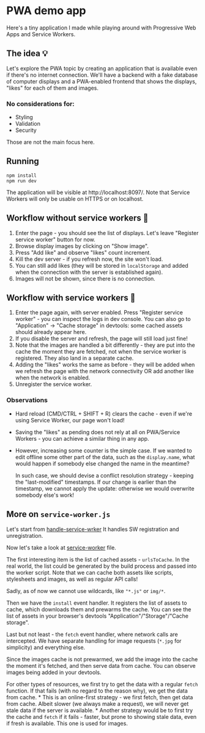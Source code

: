 # PWA demo app

Here's a tiny application I made while playing around with Progressive Web Apps and Service Workers.

## The idea 💡

Let's explore the PWA topic by creating an application that is available even if there's no internet connection. We'll have a backend with a fake database of computer displays and a PWA-enabled frontend that shows the displays, "likes" for each of them and images.

### No considerations for:

* Styling
* Validation
* Security

Those are not the main focus here.

## Running

```
npm install
npm run dev
```
The application will be visible at http://localhost:8097/. Note that Service Workers will only be usable on HTTPS or on localhost.

## Workflow without service workers 📵

1) Enter the page - you should see the list of displays. Let's leave "Register service worker" button for now.
1) Browse display images by clicking on "Show image".
1) Press "Add like" and observe "likes" count increment.
1) Kill the dev server - if you refresh now, the site won't load.
1) You can still add likes (they will be stored in `localStorage` and added when the connection with the server is established again).
1) Images will not be shown, since there is no connection.

## Workflow with service workers 🚀

1) Enter the page again, with server enabled. Press "Register service worker" - you can inspect the logs in dev console. You can also go to "Application" -> "Cache storage" in devtools: some cached assets should already appear here.
1) If you disable the server and refresh, the page will still load just fine!
1) Note that the images are handled a bit differently - they are put into the cache the moment they are fetched, not when the service worker is registered. They also land in a separate cache.
1) Adding the "likes" works the same as before - they will be added when we refresh the page with the network connectivity OR add another like when the network is enabled.
1) Unregister the service worker.

### Observations

* Hard reload (CMD/CTRL + SHIFT + R) clears the cache - even if we're using Service Worker, our page won't load!
* Saving the "likes" as pending does not rely at all on PWA/Service Workers - you can achieve a similar thing in any app.
* However, increasing some counter is the simple case. If we wanted to edit offline some other part of the data, such as the `display.name`, what would happen if somebody else changed the name in the meantime?
    
    In such case, we should devise a conflict resolution strategy - keeping the "last-modified" timestamps. If our change is earlier than the timestamp, we cannot apply the update: otherwise we would overwrite somebody else's work! 

## More on `service-worker.js`

Let's start from [handle-service-wrker](./public/handle-service-worker.js) It handles SW registration and unregistration.

Now let's take a look at [service-worker](./public/service-worker.js) file.

The first interesting item is the list of cached assets - `urlsToCache`. In the real world, the list could be generated by the build process and passed into the worker script. Note that we can cache both assets like scripts, stylesheets and images, as well as regular API calls!

Sadly, as of now we cannot use wildcards, like `"*.js"` or `img/*`.

Then we have the `install` event handler. It registers the list of assets to cache, which downloads them and prewarms the cache. You can see the list of assets in your browser's devtools "Application"/"Storage"/"Cache storage".

Last but not least - the `fetch` event handler, where network calls are intercepted. We have separate handling for image requests (`*.jpg` for simplicity) and everything else.

Since the images cache is not prewarmed, we add the image into the cache the moment it's fetched, and then serve data from cache. You can observe images being added in your devtools.

For other types of resources, we first try to get the data with a regular `fetch` function. If that fails (with no regard to the reason why), we get the data from cache.
    * This is an online-first strategy - we first fetch, then get data from cache. Albeit slower (we always make a request), we will never get stale data if the server is available.
    * Another strategy would be to first try the cache and `fetch` if it fails - faster, but prone to showing stale data, even if fresh is available. This one is used for images.
